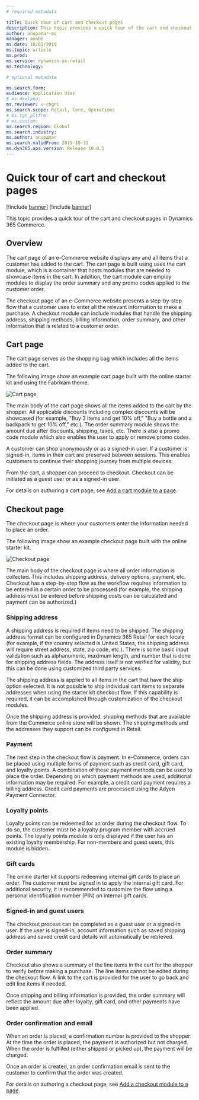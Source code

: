 ```yaml
---
# required metadata

title: Quick tour of cart and checkout pages
description: This topic provides a quick tour of the cart and checkout pages in Dynamics 365 Commerce.
author: anupamar-ms
manager: annbe
ms.date: 10/01/2019
ms.topic: article
ms.prod: 
ms.service: dynamics-ax-retail
ms.technology: 

# optional metadata

ms.search.form:  
audience: Application User
# ms.devlang: 
ms.reviewer: v-chgri
ms.search.scope: Retail, Core, Operations
# ms.tgt_pltfrm: 
# ms.custom: 
ms.search.region: Global
ms.search.industry: 
ms.author: anupamar
ms.search.validFrom: 2019-10-31
ms.dyn365.ops.version: Release 10.0.5
---
```


# Quick tour of cart and checkout pages

[!include [banner](../includes/preview-banner.md)]
[!include [banner](../includes/banner.md)]

This topic provides a quick tour of the cart and checkout pages in Dynamics 365 Commerce.

## Overview

The cart page of an e-Commerce website displays any and all items that a customer has added to the cart. The cart page is built using uses the cart module, which is a container that hosts modules that are needed to showcase items in the cart. In addition, the cart module can employ modules to display the order summary and any promo codes applied to the customer order.

The checkout page of an e-Commerce website presents a step-by-step flow that a customer uses to enter all the relevant information to make a purchase. A checkout module can include modules that handle the shipping address, shipping methods, billing information, order summary, and other information that is related to a customer order.

## Cart page

The cart page serves as the shopping bag which includes all the items added to the cart. 

The following image show an example cart page built with the online starter kit and using the Fabrikam theme.

![Cart page](./media/cart2.PNG)

The main body of the cart page shows all the items added to the cart by the shopper. All applicable discounts including complex discounts will be showcased (for example, "Buy 3 items and get 10% off," "Buy a bottle and a backpack to get 10% off," etc.). The order summary module shows the amount due after discounts, shipping, taxes, etc. There is also a promo code module which also enables the user to apply or remove promo codes.

A customer can shop anonymously or as a signed-in user. If a customer is signed-in, items in their cart are preserved between sessions. This enables customers to continue their shopping journey from multiple devices.

From the cart, a shopper can proceed to checkout. Checkout can be initiated as a guest user or as a signed-in user. 

For details on authoring a cart page, see [Add a cart module to a page](add-cart-module.md).

## Checkout page

The checkout page is where your customers enter the information needed to place an order. 

The following image show an example checkout page built with the online starter kit.

![Checkout page](./media/Checkout.PNG)

The main body of the checkout page is where all order information is collected. This includes shipping address, delivery options, payment, etc. Checkout has a step-by-step flow as the workflow requires information to be entered in a certain order to be processed (for example, the shipping address must be entered before shipping costs can be calculated and payment can be authorized.)

### Shipping address

A shipping address is required if items need to be shipped. The shipping address format can be configured in Dynamics 365 Retail for each locale (for example, if the country selected is United States, the shipping address will require street address, state, zip code, etc.). There is some basic input validation such as alphanumeric, maximum length, and number that is done for shipping address fields. The address itself is not verified for validity, but this can be done using customized third party services. 

The shipping address is applied to all items in the cart that have the ship option selected. It is not possible to ship individual cart items to separate addresses when using the starter kit checkout flow. If this capability is required, it can be accomplished through customization of the checkout modules. 

Once the shipping address is provided, shipping methods that are available from the Commerce online store will be shown. The shipping methods and the addresses they support can be configured in Retail.  

### Payment

The next step in the checkout flow is payment. In e-Commerce, orders can be placed using multiple forms of payment such as credit card, gift card, and loyalty points. A combination of these payment methods can be used to place the order. Depending on which payment methods are used, additional information may be required. For example, a credit card payment requires a billing address. Credit card payments are processed using the Adyen Payment Connector. 

### Loyalty points

Loyalty points can be redeemed for an order during the checkout flow. To do so, the customer must be a loyalty program member with accrued points. The loyalty points module is only displayed if the user has an existing loyalty membership. For non-members and guest users, this module is hidden.

### Gift cards

The online starter kit supports redeeming internal gift cards to place an order. The customer must be signed in to apply the internal gift card. For additional security, it is recommended to customize the flow using a personal identification number (PIN) on internal gift cards.

### Signed-in and guest users

The checkout process can be completed as a guest user or a signed-in user. If the user is signed-in, account information such as saved shipping address and saved credit card details will automatically be retrieved. 

### Order summary

Checkout also shows a summary of the line items in the cart for the shopper to verify before making a purchase. The line items cannot be edited during the checkout flow. A link to the cart is provided for the user to go back and edit line items if needed.

Once shipping and billing information is provided, the order summary will reflect the amount due after loyalty, gift card, and other payments have been applied.

### Order confirmation and email

When an order is placed, a confirmation number is provided to the shopper. At the time the order is placed, the payment is authorized but not charged. When the order is fulfilled (either shipped or picked up), the payment will be charged. 

Once an order is created, an order confirmation email is sent to the customer to confirm that the order was created.

For details on authoring a checkout page, see [Add a checkout module to a page](add-checkout-module.md).
